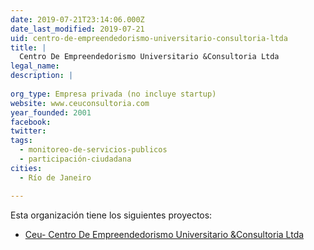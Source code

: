 ```yaml
---
date: 2019-07-21T23:14:06.000Z
date_last_modified: 2019-07-21
uid: centro-de-empreendedorismo-universitario-consultoria-ltda
title: |
  Centro De Empreendedorismo Universitario &Consultoria Ltda
legal_name: 
description: |
  
org_type: Empresa privada (no incluye startup)
website: www.ceuconsultoria.com
year_founded: 2001
facebook: 
twitter: 
tags:
  - monitoreo-de-servicios-publicos
  - participación-ciudadana
cities: 
  - Río de Janeiro

---
```


Esta organización tiene los siguientes proyectos:

- [Ceu- Centro De Empreendedorismo Universitario &Consultoria Ltda](/proyectos/ceu-centro-de-empreendedorismo-universitario-consultoria-ltda)
